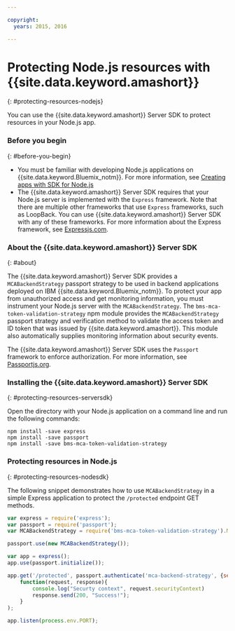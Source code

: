 ```yaml
---

copyright:
  years: 2015, 2016

---
```


# Protecting Node.js resources with {{site.data.keyword.amashort}}
{: #protecting-resources-nodejs}

You can use the {{site.data.keyword.amashort}} Server SDK to protect resources in your Node.js app.

### Before you begin
{: #before-you-begin}

* You must be familiar with developing Node.js applications on {{site.data.keyword.Bluemix_notm}}. For more information, see [Creating apps with SDK for Node.js](https://www.{DomainName}/docs/runtimes/nodejs/index.html#nodejs_runtime)
* The {{site.data.keyword.amashort}} Server SDK requires that your Node.js server is implemented with the `Express` framework. Note that there are multiple other frameworks that use `Express` frameworks, such as LoopBack. You can use {{site.data.keyword.amashort}} Server SDK with any of these frameworks. For more information about the Express framework, see [Expressjs.com](http://expressjs.com/).

### About the {{site.data.keyword.amashort}} Server SDK
{: #about}

The {{site.data.keyword.amashort}} Server SDK provides a `MCABackendStrategy` passport strategy to be used in backend applications deployed on IBM {{site.data.keyword.Bluemix_notm}}. To protect your app from unauthorized access and get monitoring information, you must instrument your Node.js server with the `MCABackendStrategy`. The `bms-mca-token-validation-strategy` npm module provides the `MCABackendStrategy` passport strategy and verification method to validate the access token and ID token that was issued by {{site.data.keyword.amashort}}. This module also automatically supplies monitoring information about security events.

The {{site.data.keyword.amashort}} Server SDK uses the `Passport` framework to enforce authorization.  For more information, see [Passportjs.org](http://passportjs.org/).

### Installing the {{site.data.keyword.amashort}} Server SDK
{: #protecting-resources-serversdk}

Open the directory with your Node.js application on a command line and run the following commands:

```
npm install -save express
npm install -save passport
npm install -save bms-mca-token-validation-strategy
```

### Protecting resources in Node.js
{: #protecting-resources-nodesdk}

The following snippet demonstrates how to use `MCABackendStrategy` in a simple Express application to protect the `/protected` endpoint GET methods.

```JavaScript
var express = require('express');
var passport = require('passport');
var MCABackendStrategy = require('bms-mca-token-validation-strategy').MCABackendStrategy;

passport.use(new MCABackendStrategy());

var app = express();
app.use(passport.initialize());

app.get('/protected', passport.authenticate('mca-backend-strategy', {session: false }),
    function(request, response){
		console.log("Securty context", request.securityContext)    
		response.send(200, "Success!");
    }
);

app.listen(process.env.PORT);
```
